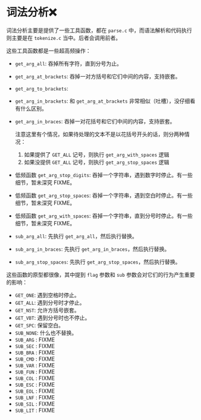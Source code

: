 # 词法分析❌

词法分析主要是提供了一些工具函数，都在 `parse.c` 中，而语法解析和代码执行则主要是在 `tokenize.c` 当中。后者会调用前者。

这些工具函数都是一些超高频操作：

* `get_arg_all`: 吞掉所有字符，直到分号为止。
* `get_arg_at_brackets`: 吞掉一对方括号和它们中间的内容，支持嵌套。
* `get_arg_to_brackets`:
* `get_arg_in_brackets`: 和 `get_arg_at_brackets` 非常相似（吐槽），没仔细看有什么区别。
*   `get_arg_in_braces`: 吞掉一对花括号和它们中间的内容，支持嵌套。

    注意这里有个情况，如果待处理的文本不是以花括号开头的话，则分两种情况：

    1. 如果提供了 `GET_ALL` 记号，则执行 `get_arg_with_spaces` 逻辑
    2. 如果没提供 `GET_ALL` 记号，则执行 `get_arg_stop_spaces` 逻辑
* 低频函数 `get_arg_stop_digits`: 吞掉一个字符串，遇到数字时停止。有一些细节，暂未深究 FIXME。
* 低频函数 `get_arg_stop_spaces`: 吞掉一个字符串，遇到空白时停止。有一些细节，暂未深究 FIXME。
* 低频函数 `get_arg_with_spaces`: 吞掉一个字符串，直到分号时停止。有一些细节，暂未深究 FIXME。
* `sub_arg_all`: 先执行 `get_arg_all`，然后执行替换。
* `sub_arg_in_braces`: 先执行 `get_arg_in_braces`，然后执行替换。
* `sub_arg_stop_spaces`: 先执行 `get_arg_stop_spaces`，然后执行替换。

这些函数的原型都很像，其中提到 `flag` 参数和 `sub` 参数会对它们的行为产生重要的影响：

* `GET_ONE`: 遇到空格时停止。
* `GET_ALL`: 遇到分号时才停止。
* `GET_NST`: 允许方括号嵌套。
* `GET_VBT`: 遇到分号时也不停止。
* `GET_SPC`: 保留空白。
* `SUB_NONE`: 什么也不替换。
* `SUB_ARG` : FIXME
* `SUB_SEC` : FIXME
* `SUB_BRA` : FIXME
* `SUB_CMD` : FIXME
* `SUB_VAR` : FIXME
* `SUB_FUN` : FIXME
* `SUB_COL` : FIXME
* `SUB_ESC` : FIXME
* `SUB_EOL` : FIXME
* `SUB_LNF` : FIXME
* `SUB_SIL` : FIXME
* `SUB_LIT` : FIXME
